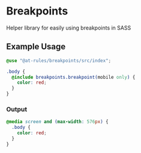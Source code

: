 # Breakpoints

Helper library for easily using breakpoints in SASS

## Example Usage

```scss
@use "@at-rules/breakpoints/src/index";

.body {
  @include breakpoints.breakpoint(mobile only) {
    color: red;
  }
}
```
### Output
```css
@media screen and (max-width: 576px) {
  .body {
    color: red;
  }
}
```
